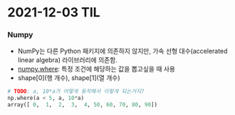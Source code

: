 # 2021-12-03 TIL

### Numpy
- NumPy는 다른 Python 패키지에 의존하지 않지만, 가속 선형 대수(accelerated linear algebra) 라이브러리에 의존함. 
- [numpy.where](https://numpy.org/doc/stable/reference/generated/numpy.where.html): 특정 조건에 해당하는 값을 뽑고싶을 때 사용
- shape[0](행 개수), shape[1](열 개수)

``` python 
# TODO: a, 10*a가 어떻게 동작해서 이렇게 되는거지? 
np.where(a < 5, a, 10*a)
array([ 0,  1,  2,  3,  4, 50, 60, 70, 80, 90])
```